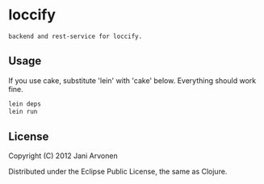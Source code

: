 # loccify

	backend and rest-service for loccify.

## Usage

If you use cake, substitute 'lein' with 'cake' below. Everything should work fine.

```bash
lein deps
lein run
```

## License

Copyright (C) 2012 Jani Arvonen

Distributed under the Eclipse Public License, the same as Clojure.

